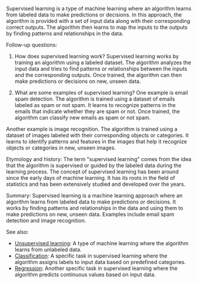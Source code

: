 Supervised learning is a type of machine learning where an algorithm learns
from labeled data to make predictions or decisions. In this approach, the
algorithm is provided with a set of input data along with their corresponding
correct outputs. The algorithm then learns to map the inputs to the outputs by
finding patterns and relationships in the data.

Follow-up questions:

1. How does supervised learning work?
Supervised learning works by training an algorithm using a labeled dataset.
The algorithm analyzes the input data and tries to find patterns or
relationships between the inputs and the corresponding outputs. Once trained,
the algorithm can then make predictions or decisions on new, unseen data.

2. What are some examples of supervised learning?
One example is email spam detection. The algorithm is trained using a dataset
of emails labeled as spam or not spam. It learns to recognize patterns in the
emails that indicate whether they are spam or not. Once trained, the algorithm
can classify new emails as spam or not spam.

Another example is image recognition. The algorithm is trained using a dataset
of images labeled with their corresponding objects or categories. It learns to
identify patterns and features in the images that help it recognize objects or
categories in new, unseen images.

Etymology and history:
The term "supervised learning" comes from the idea that the algorithm is
supervised or guided by the labeled data during the learning process. The
concept of supervised learning has been around since the early days of machine
learning. It has its roots in the field of statistics and has been extensively
studied and developed over the years.

Summary:
Supervised learning is a machine learning approach where an algorithm learns
from labeled data to make predictions or decisions. It works by finding
patterns and relationships in the data and using them to make predictions on
new, unseen data. Examples include email spam detection and image recognition.

See also:
- [Unsupervised learning](?concept=unsupervised+learning&specialist_role=ML+Engineer&target_audience=Manager+without+much+technical+background):
  A type of machine learning where the algorithm learns from unlabeled data.
- [Classification](?concept=classification&specialist_role=ML+Engineer&target_audience=Manager+without+much+technical+background):
  A specific task in supervised learning where the algorithm assigns labels to
  input data based on predefined categories.
- [Regression](?concept=regression&specialist_role=ML+Engineer&target_audience=Manager+without+much+technical+background):
  Another specific task in supervised learning where the algorithm predicts
  continuous values based on input data.